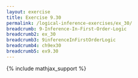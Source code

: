 ```yaml
---
layout: exercise
title: Exercise 9.30
permalink: /logical-inference-exercises/ex_30/
breadcrumb: 9-Inference-In-First-Order-Logic
breadcrumb2: ex_30
breadcrumb3: 9inferenceInFirstOrderLogic
breadcrumb4: ch9ex30
breadcrumb5: ex9.30
---
```


{% include mathjax_support %}

